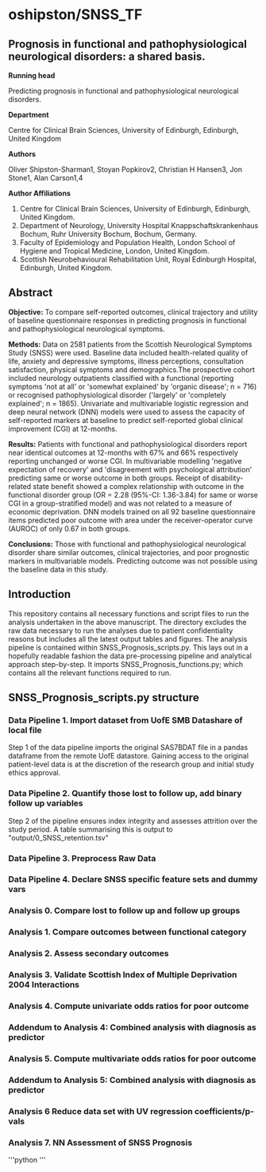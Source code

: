 # oshipston/SNSS\_TF

## Prognosis in functional and pathophysiological neurological disorders: a shared basis.

**Running head**

Predicting prognosis in functional and pathophysiological neurological disorders.

**Department**

Centre for Clinical Brain Sciences, University of Edinburgh, Edinburgh, United Kingdom

**Authors**

Oliver Shipston-Sharman1, Stoyan Popkirov2, Christian H Hansen3, Jon Stone1, Alan Carson1,4

**Author Affiliations**

1. Centre for Clinical Brain Sciences, University of Edinburgh, Edinburgh, United Kingdom.
2. Department of Neurology, University Hospital Knappschaftskrankenhaus Bochum, Ruhr University Bochum, Bochum, Germany.
3. Faculty of Epidemiology and Population Health, London School of Hygiene and Tropical Medicine, London, United Kingdom.
4. Scottish Neurobehavioural Rehabilitation Unit, Royal Edinburgh Hospital, Edinburgh, United Kingdom.

## Abstract

**Objective:** To compare self-reported outcomes, clinical trajectory and utility of baseline questionnaire responses in predicting prognosis in functional and pathophysiological neurological symptoms.

**Methods:** Data on 2581 patients from the Scottish Neurological Symptoms Study (SNSS) were used. Baseline data included health-related quality of life, anxiety and depressive symptoms, illness perceptions, consultation satisfaction, physical symptoms and demographics.The prospective cohort included neurology outpatients classified with a functional (reporting symptoms &#39;not at all&#39; or &#39;somewhat explained&#39; by &#39;organic disease&#39;; n = 716) or recognised pathophysiological disorder (&#39;largely&#39; or &#39;completely explained&#39;; n = 1865). Univariate and multivariable logistic regression and deep neural network (DNN) models were used to assess the capacity of self-reported markers at baseline to predict self-reported global clinical improvement (CGI) at 12-months.

**Results:** Patients with functional and pathophysiological disorders report near identical outcomes at 12-months with 67% and 66% respectively reporting unchanged or worse CGI. In multivariable modelling &#39;negative expectation of recovery&#39; and &#39;disagreement with psychological attribution&#39; predicting same or worse outcome in both groups. Receipt of disability-related state benefit showed a complex relationship with outcome in the functional disorder group (OR = 2.28 (95%-CI: 1.36-3.84) for same or worse CGI in a group-stratified model) and was not related to a measure of economic deprivation. DNN models trained on all 92 baseline questionnaire items predicted poor outcome with area under the receiver-operator curve (AUROC) of only 0.67 in both groups.

**Conclusions:** Those with functional and pathophysiological neurological disorder share similar outcomes, clinical trajectories, and poor prognostic markers in multivariable models. Predicting outcome was not possible using the baseline data in this study.

## Introduction

This repository contains all necessary functions and script files to run the analysis undertaken in the above manuscript. The directory excludes the raw data necessary to run the analyses due to patient confidentiality reasons but includes all the latest output tables and figures. The analysis pipeline is contained within SNSS\_Prognosis\_scripts.py. This lays out in a hopefully readable fashion the data pre-processing pipeline and analytical approach step-by-step. It imports SNSS\_Prognosis\_functions.py; which contains all the relevant functions required to run.

## SNSS\_Prognosis\_scripts.py structure
### Data Pipeline 1. Import dataset from UofE SMB Datashare of local file
Step 1 of the data pipeline imports the original SAS7BDAT file in a pandas dataframe from
the remote UofE datastore. Gaining access to the original patient-level data is at
the discretion of the research group and initial study ethics approval.
### Data Pipeline 2. Quantify those lost to follow up, add binary follow up variables
Step 2 of the pipeline ensures index integrity and assesses attrition over the study period.
A table summarising this is output to "output/0\_SNSS\_retention.tsv"
### Data Pipeline 3. Preprocess Raw Data
### Data Pipeline 4. Declare SNSS specific feature sets and dummy vars
### Analysis 0. Compare lost to follow up and follow up groups
### Analysis 1. Compare outcomes between functional category
### Analysis 2. Assess secondary outcomes
### Analysis 3. Validate Scottish Index of Multiple Deprivation 2004 Interactions
### Analysis 4. Compute univariate odds ratios for poor outcome
### Addendum to Analysis 4: Combined analysis with diagnosis as predictor
### Analysis 5. Compute multivariate odds ratios for poor outcome
### Addendum to Analysis 5: Combined analysis with diagnosis as predictor
### Analysis 6 Reduce data set with UV regression coefficients/p-vals
### Analysis 7. NN Assessment of SNSS Prognosis


'''python
'''
